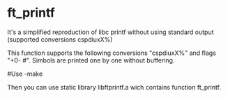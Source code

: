 # ft_printf
It's a simplified reproduction of libc printf without using standard output (supported conversions cspdiuxX%)

This function supports the following conversions "cspdiuxX%" and flags "+0- #".
Simbols are printed one by one without buffering.

#Use
-make

Then you can use static library libftprintf.a wich contains function ft_printf.
